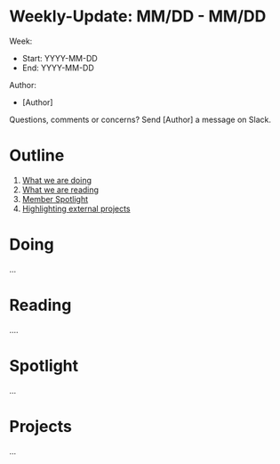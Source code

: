 # Weekly-Update: MM/DD - MM/DD

Week:

- Start: YYYY-MM-DD
- End: YYYY-MM-DD

Author:

- [Author]

Questions, comments or concerns? Send [Author] a message on Slack.

# Outline

1. [What we are doing](#Doing)
2. [What we are reading](#Reading)
3. [Member Spotlight](#Spotlight)
4. [Highlighting external projects](#Projects)

# Doing

...

# Reading
....

# Spotlight 

...

# Projects

...

